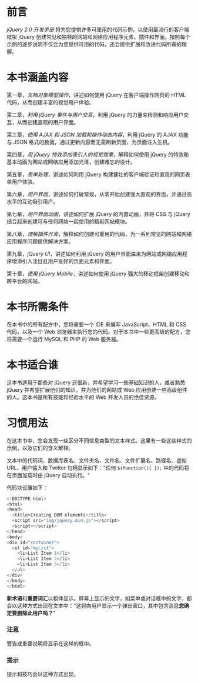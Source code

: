 # 前言

*jQuery 2.0 开发手册* 将为您提供许多可重用的代码示例，以使用最流行的客户端框架 jQuery 创建常见和独特的网站和网络应用程序元素、插件和界面。按照每个示例的逐步说明不仅会为您提供可用的代码，还会提供扩展和改进代码所需的理解。

# 本书涵盖内容

第一章，*文档对象模型操作*，讲述如何使用 jQuery 在客户端操作网页的 HTML 代码，从而创建丰富的视觉用户体验。

第二章，*利用 jQuery 事件与用户交互*，利用 jQuery 的力量来检测和响应用户交互，从而创建直观的用户界面。

第三章，*使用 AJAX 和 JSON 加载和操作动态内容*，利用 jQuery 的 AJAX 功能与 JSON 格式的数据，通过更新内容而无需刷新页面，为页面注入生机。

第四章，*用 jQuery 特效添加吸引人的视觉效果*，解释如何使用 jQuery 的特效和基本动画为网站或网络应用添加光泽，创建难忘的设计。

第五章，*表单处理*，讲述如何利用 jQuery 构建健壮的客户端验证和直观的网页表单用户体验。

第六章，*用户界面*，讲述如何打破常规，从零开始创建强大直观的界面，并通过高水平的互动吸引用户。

第七章，*用户界面动画*，讲述如何扩展 jQuery 的内置动画，并将 CSS 与 jQuery 结合起来创建可与任何网站一起使用的精彩网站模块。

第八章，*理解插件开发*，解释如何创建可重用的代码，为一系列常见的网站和网络应用程序问题提供解决方案。

第九章，*jQuery UI*，讲述如何利用 jQuery 的用户界面库来为网站或网络应用程序增添引人注目且用户友好的页面元素和界面。

第十章，*使用 jQuery Mobile*，讲述如何使用 jQuery 强大的移动框架创建移动和跨平台的网站。

# 本书所需条件

在本书中的所有配方中，您将需要一个 IDE 来编写 JavaScript、HTML 和 CSS 代码，以及一个 Web 浏览器来执行您的代码。对于本书中一些更高级的配方，您将需要一个运行 MySQL 和 PHP 的 Web 服务器。

# 本书适合谁

这本书适用于那些对 jQuery 还很新，并希望学习一些基础知识的人，或者熟悉 jQuery 并希望扩展他们的知识，并为他们的网站或 Web 应用创建一些高级组件的人。这本书是所有技能和经验水平的 Web 开发人员的绝佳资源。

# 习惯用法

在这本书中，您会发现一些区分不同信息类型的文本样式。这里有一些这些样式的示例，以及它们的含义解释。

文本中的代码词、数据库表名、文件夹名、文件名、文件扩展名、路径名、虚拟 URL、用户输入和 Twitter 句柄显示如下："任何 `$(function(){ });` 中的代码将在页面加载时由 jQuery 自动执行。"

代码块设置如下：

```js
<!DOCTYPE html>
<html>
<head>
  <title>Creating DOM elements</title>
  <script src="img/jquery.min.js"></script>
  <script></script>
</head>
<body>
<div id="container">
  <ul id="myList">
    <li>List Item 1</li>
    <li>List Item 2</li>
    <li>List Item 3</li>
  </ul>
</div>
</body>
</html>
```

**新术语**和**重要词汇**以粗体显示。屏幕上显示的文字，如菜单或对话框中的文字，都会以这种方式出现在文本中："这将向用户显示一个弹出窗口，其中包含消息**您确定要删除此用户吗？**"

### 注意

警告或重要说明将显示在这样的框中。

### 提示

提示和技巧会以这种方式出现。
